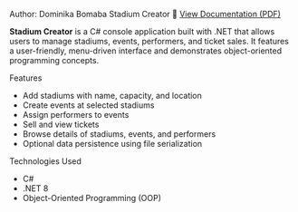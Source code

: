 Author: Dominika Bomaba
 Stadium Creator
 📄 [View Documentation (PDF)](documentation.pdf)

**Stadium Creator** is a C# console application built with .NET that allows users to manage stadiums, events, performers, and ticket sales. It features a user-friendly, menu-driven interface and demonstrates object-oriented programming concepts.

 Features

- Add stadiums with name, capacity, and location
- Create events at selected stadiums
- Assign performers to events
- Sell and view tickets
- Browse details of stadiums, events, and performers
- Optional data persistence using file serialization

 Technologies Used

- C#
- .NET 8
- Object-Oriented Programming (OOP)


